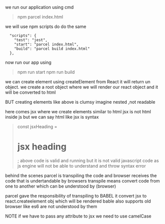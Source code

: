we run our application using cmd

> npm parcel index.html

we will use npm scripts do do the same

```
  "scripts": {
    "test": "jest",
    "start": "parcel index.html",
    "build": "parcel build index.html"
  },
```

now run our app using

> npm run start
> npm run build

we can create element using createElement from React it will return un object.
we create a root object where we will render our react object and it will be converted to html

BUT creating elements like above is clumsy imagine nested ,not readable

here comes jsx where we create elements similar to html
jsx is not html inside js but we can say html like
jsx is syntax

> const jsxHeading = <h1 id="jsx">jsx heading</h1>;
> above code is valid and running but it is not valid javascript code as js engine will not be able to understand and throw syntax error

behind the scenes parcel is transpiling the code and browser receives the code that is undertandable by browsers
transpile means convert code from one to another which can be understood by (browser)

parcel gave the responsibility of transpiling to BABEL
it convert jsx to react.createelement obj which will be rendered
bable also supports old browser like es6 are not understood by them

NOTE if we have to pass any attribute to jsx we need to use camelCase
